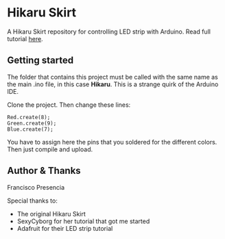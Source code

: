 # Hikaru Skirt

A Hikaru Skirt repository for controlling LED strip with Arduino. Read full tutorial [here]().



## Getting started

The folder that contains this project must be called with the same name as the main .ino file, in this case **Hikaru**. This is a strange quirk of the Arduino IDE.

Clone the project. Then change these lines:

    Red.create(8);
    Green.create(9);
    Blue.create(7);

You have to assign here the pins that you soldered for the different colors. Then just compile and upload.


## Author & Thanks

Francisco Presencia

Special thanks to:

- The original Hikaru Skirt
- SexyCyborg for her tutorial that got me started
- Adafruit for their LED strip tutorial
